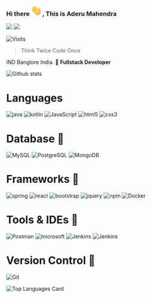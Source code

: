 ### Hi there <img src="https://raw.githubusercontent.com/ABSphreak/ABSphreak/master/gifs/Hi.gif" width="30px">, This is Aderu Mahendra

[<img height="30" src="https://img.shields.io/badge/linkedin-blue.svg?&style=for-the-badge&logo=linkedin&logoColor=black" />][LinkedIn]
[<img height="30" src="https://img.shields.io/badge/twitter-%231DA1F2.svg?&style=for-the-badge&logo=twitter&logoColor=black" />][twitter]

![Visits](http://estruyf-github.azurewebsites.net/api/VisitorHit?user=AderuMahendraRam&repo=AderuMahendraRam&countColorcountColor&countColor=%237B1E7A)

> Think Twice Code Once

IND Banglore India. 🚀 **Fullstack Developer**

![Github stats](https://github-readme-stats.vercel.app/api?username=AderuMahendraRam&theme=highcontrast&show_icons=true&count_private=true)

# Languages 

<div align="left">
<img src="https://img.shields.io/badge/Java-ED8B00?style=for-the-badge&logo=java&logoColor=white" alt="java" height="30"/> 
<img src="https://img.shields.io/badge/Kotlin-0095D5?&style=for-the-badge&logo=kotlin&logoColor=white" alt="kotlin" height="30"/>  
<img src="https://img.shields.io/badge/JavaScript-F7DF1E?style=for-the-badge&logo=javascript&logoColor=black" alt="JavaScript" height="30"/> 
<img src="https://img.shields.io/badge/HTML5-E34F26?style=for-the-badge&logo=html5&logoColor=white" alt="html5" height="30"/> 
<img src="https://img.shields.io/badge/CSS3-1572B6?style=for-the-badge&logo=css3&logoColor=white" alt="css3" height="30"/> 
</div>

# Database 💽
<div align="left">
<img src="https://img.shields.io/badge/MySQL-00000F?style=for-the-badge&logo=mysql&logoColor=white" alt="MySQL" height="30"/>
<img src="https://img.shields.io/badge/PostgreSQL-316192?style=for-the-badge&logo=postgresql&logoColor=white" alt="PostgreSQL" height="30"/> 
<img src="https://img.shields.io/badge/MongoDB-4EA94B?style=for-the-badge&logo=mongodb&logoColor=white" alt="MongoDB" height="30"/> 
</div>

# Frameworks 🧰

<div align="left">
<img src="https://img.shields.io/badge/Spring-6DB33F?style=for-the-badge&logo=spring&logoColor=white" alt="spring" height="30"/>
<img src="https://img.shields.io/badge/React-20232A?style=for-the-badge&logo=react&logoColor=61DAFB" alt="react" height="30"/> 
<img src="https://img.shields.io/badge/Bootstrap-563D7C?style=for-the-badge&logo=bootstrap&logoColor=white" alt="bootstrap" height="30"/> 
<img src="https://img.shields.io/badge/jQuery-0769AD?style=for-the-badge&logo=jquery&logoColor=white" alt="jquery" height="30"/> 
<img src="https://img.shields.io/badge/npm-CB3837?style=for-the-badge&logo=npm&logoColor=white" alt="npm" height="30"/> 
<img src="https://img.shields.io/badge/Docker-2CA5E0?style=for-the-badge&logo=docker&logoColor=white" alt="Docker" height="30"/> 
</div>

# Tools & IDEs 🧰

<div align="left">
<img src="https://img.shields.io/badge/Postman-FF6C37?style=for-the-badge&logo=Postman&logoColor=white" alt="Postman" height="30"/>
<img src="https://img.shields.io/badge/Microsoft-666666?style=for-the-badge&logo=microsoft&logoColor=white" alt="microsoft" height="30"/>
<img src="https://img.shields.io/badge/Jenkins-D24939?style=for-the-badge&logo=Jenkins&logoColor=white" alt="Jenkins" height="30"/>
<img src="https://img.shields.io/badge/Selenium-43B02A?style=for-the-badge&logo=Selenium&logoColor=white" alt="Jenkins" height="30"/>
</div>

# Version Control 🧰

<div align="left">
<img src="https://img.shields.io/badge/Git-F05032?style=for-the-badge&logo=git&logoColor=white" alt="Git" height="30"/>
</div>

![Top Languages Card](https://github-readme-stats.vercel.app/api/top-langs/?username=AderuMahendraRam&layout=compact)

[twitter]: https://twitter.com/aderumahendra
[LinkedIn]: https://www.linkedin.com/in/aderumahendra/
